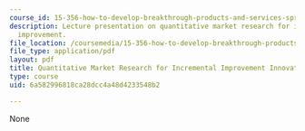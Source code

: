 ```yaml
---
course_id: 15-356-how-to-develop-breakthrough-products-and-services-spring-2004
description: Lecture presentation on quantitative market research for incremental
  improvement.
file_location: /coursemedia/15-356-how-to-develop-breakthrough-products-and-services-spring-2004/6a582996818ca28dcc4a48d4233548b2_lec4_mkt_res.pdf
file_type: application/pdf
layout: pdf
title: Quantitative Market Research for Incremental Improvement Innovations
type: course
uid: 6a582996818ca28dcc4a48d4233548b2

---
```

None